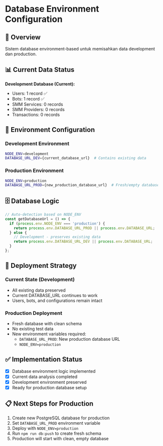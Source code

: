 # Database Environment Configuration

## 🎯 Overview
Sistem database environment-based untuk memisahkan data development dan production.

## 📊 Current Data Status
**Development Database (Current):**
- Users: 1 record ✅
- Bots: 1 record ✅  
- SMM Services: 0 records
- SMM Providers: 0 records
- Transactions: 0 records

## 🔧 Environment Configuration

### Development Environment
```bash
NODE_ENV=development
DATABASE_URL_DEV={current_database_url}  # Contains existing data
```

### Production Environment  
```bash
NODE_ENV=production
DATABASE_URL_PROD={new_production_database_url}  # Fresh/empty database
```

## 🗄️ Database Logic
```javascript
// Auto-detection based on NODE_ENV
const getDatabaseUrl = () => {
  if (process.env.NODE_ENV === 'production') {
    return process.env.DATABASE_URL_PROD || process.env.DATABASE_URL;
  } else {
    // Development - preserves existing data
    return process.env.DATABASE_URL_DEV || process.env.DATABASE_URL;
  }
};
```

## 🚀 Deployment Strategy

### Current State (Development)
- All existing data preserved
- Current DATABASE_URL continues to work
- Users, bots, and configurations remain intact

### Production Deployment
- Fresh database with clean schema
- No existing test data
- New environment variables required:
  - `DATABASE_URL_PROD`: New production database URL
  - `NODE_ENV=production`

## ✅ Implementation Status
- [x] Database environment logic implemented
- [x] Current data analysis completed
- [x] Development environment preserved
- [x] Ready for production database setup

## 📋 Next Steps for Production
1. Create new PostgreSQL database for production
2. Set `DATABASE_URL_PROD` environment variable
3. Deploy with `NODE_ENV=production`
4. Run `npm run db:push` to create fresh schema
5. Production will start with clean, empty database
